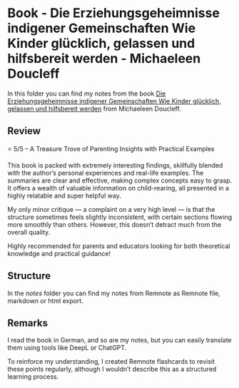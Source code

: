 # Book - Die Erziehungsgeheimnisse indigener Gemeinschaften Wie Kinder glücklich, gelassen und hilfsbereit werden - Michaeleen Doucleff

In this folder you can find my notes from the book [Die Erziehungsgeheimnisse indigener Gemeinschaften Wie Kinder glücklich, gelassen und hilfsbereit werden](https://www.amazon.de/Die-Erziehungsgeheimnisse-indigener-Gemeinschaften-SPIEGEL-Bestseller-Autorin/dp/3328109935) from Michaeleen Doucleff.

## Review

⭐ 5/5 – A Treasure Trove of Parenting Insights with Practical Examples

This book is packed with extremely interesting findings, skillfully blended with the author’s personal experiences and real-life examples. The summaries are clear and effective, making complex concepts easy to grasp. It offers a wealth of valuable information on child-rearing, all presented in a highly relatable and super helpful way.

My only minor critique — a complaint on a very high level — is that the structure sometimes feels slightly inconsistent, with certain sections flowing more smoothly than others. However, this doesn’t detract much from the overall quality.

Highly recommended for parents and educators looking for both theoretical knowledge and practical guidance!

## Structure

In the *notes* folder you can find my notes from Remnote as Remnote file, markdown or html export.

## Remarks

I read the book in German, and so are my notes, but you can easily translate them using tools like DeepL or ChatGPT.

To reinforce my understanding, I created Remnote flashcards to revisit these points regularly, although I wouldn’t describe this as a structured learning process.
